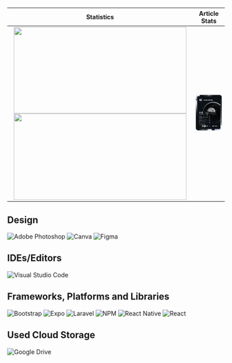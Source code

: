 | Statistics | Article Stats |
| :---------: | :-----------: | 
| <a href="https://github.com/srollorata/github-readme-stats"><img height=200 width="400" align="center" src="https://github-readme-stats.vercel.app/api?username=srollorata&show_icons=true&theme=github_dark_dimmed" /> </a> <a href="https://github.com/srollorata/convoychat"> <img height=200 width="400" align="center" src="https://github-readme-stats.vercel.app/api/top-langs?username=srollorata&layout=compact&langs_count=8&card_width=400&theme=github_dark_dimmed" /> </a> | <a href="https://app.daily.dev/wynrollorata"> <img src="https://github.com/srollorata/srollorata/blob/main/devcard.svg" width="400" alt="Selwyn Rollorata's Dev Card"/> </a> |


## Design
![Adobe Photoshop](https://img.shields.io/badge/adobe%20photoshop-%2331A8FF.svg?style=for-the-badge&logo=adobe%20photoshop&logoColor=white) 	![Canva](https://img.shields.io/badge/Canva-%2300C4CC.svg?style=for-the-badge&logo=Canva&logoColor=white) ![Figma](https://img.shields.io/badge/figma-%23F24E1E.svg?style=for-the-badge&logo=figma&logoColor=white) 

## IDEs/Editors
![Visual Studio Code](https://img.shields.io/badge/Visual%20Studio%20Code-0078d7.svg?style=for-the-badge&logo=visual-studio-code&logoColor=white)

## Frameworks, Platforms and Libraries
![Bootstrap](https://img.shields.io/badge/bootstrap-%238511FA.svg?style=for-the-badge&logo=bootstrap&logoColor=white) ![Expo](https://img.shields.io/badge/expo-1C1E24?style=for-the-badge&logo=expo&logoColor=#D04A37) ![Laravel](https://img.shields.io/badge/laravel-%23FF2D20.svg?style=for-the-badge&logo=laravel&logoColor=white) ![NPM](https://img.shields.io/badge/NPM-%23CB3837.svg?style=for-the-badge&logo=npm&logoColor=white) ![React Native](https://img.shields.io/badge/react_native-%2320232a.svg?style=for-the-badge&logo=react&logoColor=%2361DAFB) ![React](https://img.shields.io/badge/react-%2320232a.svg?style=for-the-badge&logo=react&logoColor=%2361DAFB)

## Used Cloud Storage
![Google Drive](https://img.shields.io/badge/Google%20Drive-4285F4?style=for-the-badge&logo=googledrive&logoColor=white)
<!--
**srollorata/srollorata** is a ✨ _special_ ✨ repository because its `README.md` (this file) appears on your GitHub profile.

Here are some ideas to get you started:

- 🔭 I’m currently working on ...
- 🌱 I’m currently learning ...
- 👯 I’m looking to collaborate on ...
- 🤔 I’m looking for help with ...
- 💬 Ask me about ...
- 📫 How to reach me: ...
- 😄 Pronouns: ...
- ⚡ Fun fact: ...
-->
